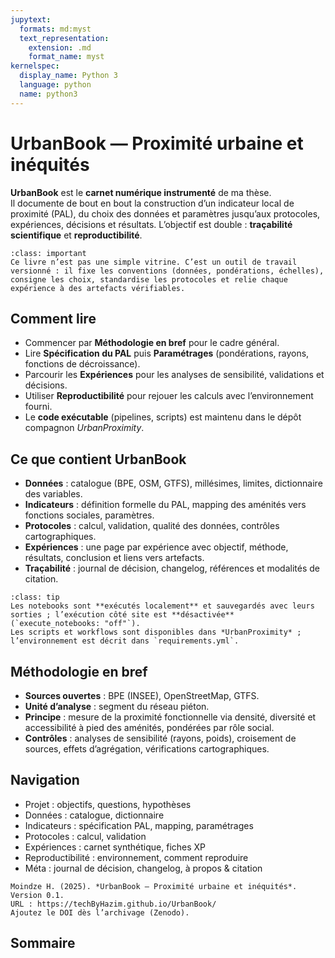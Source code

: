 ```yaml
---
jupytext:
  formats: md:myst
  text_representation:
    extension: .md
    format_name: myst
kernelspec:
  display_name: Python 3
  language: python
  name: python3
---
```


# UrbanBook — Proximité urbaine et inéquités

**UrbanBook** est le **carnet numérique instrumenté** de ma thèse.  
Il documente de bout en bout la construction d’un indicateur local de proximité (PAL), du choix des données et paramètres jusqu’aux protocoles, expériences, décisions et résultats. L’objectif est double : **traçabilité scientifique** et **reproductibilité**.

```{admonition} Positionnement
:class: important
Ce livre n’est pas une simple vitrine. C’est un outil de travail versionné : il fixe les conventions (données, pondérations, échelles), consigne les choix, standardise les protocoles et relie chaque expérience à des artefacts vérifiables.
```

## Comment lire

* Commencer par **Méthodologie en bref** pour le cadre général.
* Lire **Spécification du PAL** puis **Paramétrages** (pondérations, rayons, fonctions de décroissance).
* Parcourir les **Expériences** pour les analyses de sensibilité, validations et décisions.
* Utiliser **Reproductibilité** pour rejouer les calculs avec l’environnement fourni.
* Le **code exécutable** (pipelines, scripts) est maintenu dans le dépôt compagnon *UrbanProximity*.

## Ce que contient UrbanBook

* **Données** : catalogue (BPE, OSM, GTFS), millésimes, limites, dictionnaire des variables.
* **Indicateurs** : définition formelle du PAL, mapping des aménités vers fonctions sociales, paramètres.
* **Protocoles** : calcul, validation, qualité des données, contrôles cartographiques.
* **Expériences** : une page par expérience avec objectif, méthode, résultats, conclusion et liens vers artefacts.
* **Traçabilité** : journal de décision, changelog, références et modalités de citation.

```{admonition} Reproductibilité
:class: tip
Les notebooks sont **exécutés localement** et sauvegardés avec leurs sorties ; l’exécution côté site est **désactivée** (`execute_notebooks: "off"`).  
Les scripts et workflows sont disponibles dans *UrbanProximity* ; l’environnement est décrit dans `requirements.yml`.
```

## Méthodologie en bref

* **Sources ouvertes** : BPE (INSEE), OpenStreetMap, GTFS.
* **Unité d’analyse** : segment du réseau piéton.
* **Principe** : mesure de la proximité fonctionnelle via densité, diversité et accessibilité à pied des aménités, pondérées par rôle social.
* **Contrôles** : analyses de sensibilité (rayons, poids), croisement de sources, effets d’agrégation, vérifications cartographiques.

## Navigation

* Projet : objectifs, questions, hypothèses
* Données : catalogue, dictionnaire
* Indicateurs : spécification PAL, mapping, paramétrages
* Protocoles : calcul, validation
* Expériences : carnet synthétique, fiches XP
* Reproductibilité : environnement, comment reproduire
* Méta : journal de décision, changelog, à propos & citation

```{admonition} Citer ce livre
Moindze H. (2025). *UrbanBook — Proximité urbaine et inéquités*. Version 0.1.  
URL : https://techByHazim.github.io/UrbanBook/  
Ajoutez le DOI dès l’archivage (Zenodo).
```

## Sommaire

```{tableofcontents}
```
